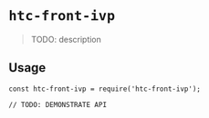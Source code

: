 # `htc-front-ivp`

> TODO: description

## Usage

```
const htc-front-ivp = require('htc-front-ivp');

// TODO: DEMONSTRATE API
```
